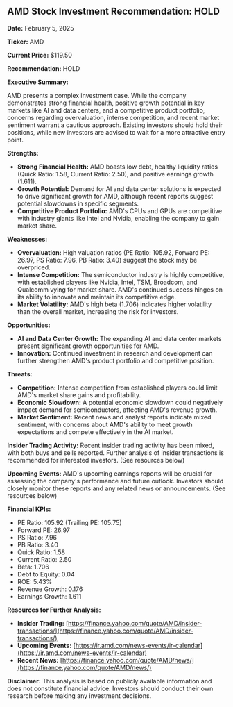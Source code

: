 ## AMD Stock Investment Recommendation: HOLD

**Date:** February 5, 2025

**Ticker:** AMD

**Current Price:** $119.50

**Recommendation:** HOLD

**Executive Summary:**

AMD presents a complex investment case. While the company demonstrates strong financial health, positive growth potential in key markets like AI and data centers, and a competitive product portfolio, concerns regarding overvaluation, intense competition, and recent market sentiment warrant a cautious approach.  Existing investors should hold their positions, while new investors are advised to wait for a more attractive entry point.

**Strengths:**

* **Strong Financial Health:**  AMD boasts low debt, healthy liquidity ratios (Quick Ratio: 1.58, Current Ratio: 2.50), and positive earnings growth (1.611).
* **Growth Potential:**  Demand for AI and data center solutions is expected to drive significant growth for AMD, although recent reports suggest potential slowdowns in specific segments.
* **Competitive Product Portfolio:** AMD's CPUs and GPUs are competitive with industry giants like Intel and Nvidia, enabling the company to gain market share.

**Weaknesses:**

* **Overvaluation:** High valuation ratios (PE Ratio: 105.92, Forward PE: 26.97, PS Ratio: 7.96, PB Ratio: 3.40) suggest the stock may be overpriced.
* **Intense Competition:** The semiconductor industry is highly competitive, with established players like Nvidia, Intel, TSM, Broadcom, and Qualcomm vying for market share.  AMD's continued success hinges on its ability to innovate and maintain its competitive edge.
* **Market Volatility:** AMD's high beta (1.706) indicates higher volatility than the overall market, increasing the risk for investors.

**Opportunities:**

* **AI and Data Center Growth:**  The expanding AI and data center markets present significant growth opportunities for AMD.
* **Innovation:** Continued investment in research and development can further strengthen AMD's product portfolio and competitive position.

**Threats:**

* **Competition:**  Intense competition from established players could limit AMD's market share gains and profitability.
* **Economic Slowdown:** A potential economic slowdown could negatively impact demand for semiconductors, affecting AMD's revenue growth.
* **Market Sentiment:** Recent news and analyst reports indicate mixed sentiment, with concerns about AMD's ability to meet growth expectations and compete effectively in the AI market.

**Insider Trading Activity:** Recent insider trading activity has been mixed, with both buys and sells reported.  Further analysis of insider transactions is recommended for interested investors.  (See resources below)

**Upcoming Events:**  AMD's upcoming earnings reports will be crucial for assessing the company's performance and future outlook.  Investors should closely monitor these reports and any related news or announcements. (See resources below)

**Financial KPIs:**

* PE Ratio: 105.92 (Trailing PE: 105.75)
* Forward PE: 26.97
* PS Ratio: 7.96
* PB Ratio: 3.40
* Quick Ratio: 1.58
* Current Ratio: 2.50
* Beta: 1.706
* Debt to Equity: 0.04
* ROE: 5.43%
* Revenue Growth: 0.176
* Earnings Growth: 1.611

**Resources for Further Analysis:**

* **Insider Trading:**  [https://finance.yahoo.com/quote/AMD/insider-transactions/](https://finance.yahoo.com/quote/AMD/insider-transactions/)
* **Upcoming Events:** [https://ir.amd.com/news-events/ir-calendar](https://ir.amd.com/news-events/ir-calendar)
* **Recent News:** [https://finance.yahoo.com/quote/AMD/news/](https://finance.yahoo.com/quote/AMD/news/)

**Disclaimer:** This analysis is based on publicly available information and does not constitute financial advice. Investors should conduct their own research before making any investment decisions.